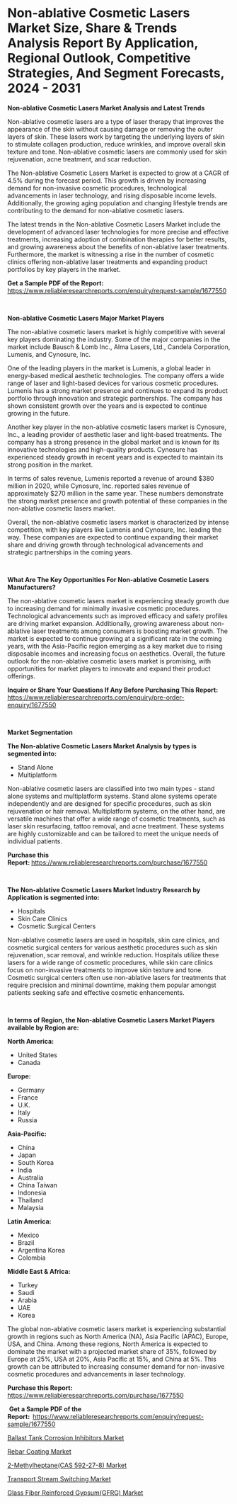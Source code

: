 <p><h1>Non-ablative Cosmetic Lasers Market Size, Share & Trends Analysis Report By Application, Regional Outlook, Competitive Strategies, And Segment Forecasts, 2024 - 2031</h1></p><p><strong>Non-ablative Cosmetic Lasers Market Analysis and Latest Trends</strong></p>
<p><p>Non-ablative cosmetic lasers are a type of laser therapy that improves the appearance of the skin without causing damage or removing the outer layers of skin. These lasers work by targeting the underlying layers of skin to stimulate collagen production, reduce wrinkles, and improve overall skin texture and tone. Non-ablative cosmetic lasers are commonly used for skin rejuvenation, acne treatment, and scar reduction.</p><p>The Non-ablative Cosmetic Lasers Market is expected to grow at a CAGR of 4.5% during the forecast period. This growth is driven by increasing demand for non-invasive cosmetic procedures, technological advancements in laser technology, and rising disposable income levels. Additionally, the growing aging population and changing lifestyle trends are contributing to the demand for non-ablative cosmetic lasers.</p><p>The latest trends in the Non-ablative Cosmetic Lasers Market include the development of advanced laser technologies for more precise and effective treatments, increasing adoption of combination therapies for better results, and growing awareness about the benefits of non-ablative laser treatments. Furthermore, the market is witnessing a rise in the number of cosmetic clinics offering non-ablative laser treatments and expanding product portfolios by key players in the market.</p></p>
<p><strong>Get a Sample PDF of the Report:&nbsp;</strong> <a href="https://www.reliableresearchreports.com/enquiry/request-sample/1677550">https://www.reliableresearchreports.com/enquiry/request-sample/1677550</a></p>
<p>&nbsp;</p>
<p><strong>Non-ablative Cosmetic Lasers Major Market Players</strong></p>
<p><p>The non-ablative cosmetic lasers market is highly competitive with several key players dominating the industry. Some of the major companies in the market include Bausch & Lomb Inc., Alma Lasers, Ltd., Candela Corporation, Lumenis, and Cynosure, Inc. </p><p>One of the leading players in the market is Lumenis, a global leader in energy-based medical aesthetic technologies. The company offers a wide range of laser and light-based devices for various cosmetic procedures. Lumenis has a strong market presence and continues to expand its product portfolio through innovation and strategic partnerships. The company has shown consistent growth over the years and is expected to continue growing in the future.</p><p>Another key player in the non-ablative cosmetic lasers market is Cynosure, Inc., a leading provider of aesthetic laser and light-based treatments. The company has a strong presence in the global market and is known for its innovative technologies and high-quality products. Cynosure has experienced steady growth in recent years and is expected to maintain its strong position in the market.</p><p>In terms of sales revenue, Lumenis reported a revenue of around $380 million in 2020, while Cynosure, Inc. reported sales revenue of approximately $270 million in the same year. These numbers demonstrate the strong market presence and growth potential of these companies in the non-ablative cosmetic lasers market.</p><p>Overall, the non-ablative cosmetic lasers market is characterized by intense competition, with key players like Lumenis and Cynosure, Inc. leading the way. These companies are expected to continue expanding their market share and driving growth through technological advancements and strategic partnerships in the coming years.</p></p>
<p>&nbsp;</p>
<p><strong>What Are The Key Opportunities For Non-ablative Cosmetic Lasers Manufacturers?</strong></p>
<p><p>The non-ablative cosmetic lasers market is experiencing steady growth due to increasing demand for minimally invasive cosmetic procedures. Technological advancements such as improved efficacy and safety profiles are driving market expansion. Additionally, growing awareness about non-ablative laser treatments among consumers is boosting market growth. The market is expected to continue growing at a significant rate in the coming years, with the Asia-Pacific region emerging as a key market due to rising disposable incomes and increasing focus on aesthetics. Overall, the future outlook for the non-ablative cosmetic lasers market is promising, with opportunities for market players to innovate and expand their product offerings.</p></p>
<p><strong>Inquire or Share Your Questions If Any Before Purchasing This Report:</strong> <a href="https://www.reliableresearchreports.com/enquiry/pre-order-enquiry/1677550">https://www.reliableresearchreports.com/enquiry/pre-order-enquiry/1677550</a></p>
<p>&nbsp;</p>
<p><strong>Market Segmentation</strong></p>
<p><strong>The Non-ablative Cosmetic Lasers Market Analysis by types is segmented into:</strong></p>
<p><ul><li>Stand Alone</li><li>Multiplatform</li></ul></p>
<p><p>Non-ablative cosmetic lasers are classified into two main types - stand alone systems and multiplatform systems. Stand alone systems operate independently and are designed for specific procedures, such as skin rejuvenation or hair removal. Multiplatform systems, on the other hand, are versatile machines that offer a wide range of cosmetic treatments, such as laser skin resurfacing, tattoo removal, and acne treatment. These systems are highly customizable and can be tailored to meet the unique needs of individual patients.</p></p>
<p><strong>Purchase this Report:&nbsp;</strong><a href="https://www.reliableresearchreports.com/purchase/1677550">https://www.reliableresearchreports.com/purchase/1677550</a></p>
<p>&nbsp;</p>
<p><strong>The Non-ablative Cosmetic Lasers Market Industry Research by Application is segmented into:</strong></p>
<p><ul><li>Hospitals</li><li>Skin Care Clinics</li><li>Cosmetic Surgical Centers</li></ul></p>
<p><p>Non-ablative cosmetic lasers are used in hospitals, skin care clinics, and cosmetic surgical centers for various aesthetic procedures such as skin rejuvenation, scar removal, and wrinkle reduction. Hospitals utilize these lasers for a wide range of cosmetic procedures, while skin care clinics focus on non-invasive treatments to improve skin texture and tone. Cosmetic surgical centers often use non-ablative lasers for treatments that require precision and minimal downtime, making them popular amongst patients seeking safe and effective cosmetic enhancements.</p></p>
<p>&nbsp;</p>
<p><strong>In terms of Region, the Non-ablative Cosmetic Lasers Market Players available by Region are:</strong></p>
<p>
    <p> <strong> North America: </strong>
        <ul>
            <li>United States</li>
            <li>Canada</li>
        </ul>
        </p> 
    <p> <strong> Europe: </strong>
        <ul>
            <li>Germany</li>
            <li>France</li>
            <li>U.K.</li>
            <li>Italy</li>
            <li>Russia</li>
        </ul>
        </p> 
    <p> <strong> Asia-Pacific: </strong>
        <ul>
            <li>China</li>
            <li>Japan</li>
            <li>South Korea</li>
            <li>India</li>
            <li>Australia</li>
            <li>China Taiwan</li>
            <li>Indonesia</li>
            <li>Thailand</li>
            <li>Malaysia</li>
        </ul>
        </p> 
    <p> <strong> Latin America: </strong>
        <ul>
            <li>Mexico</li>
            <li>Brazil</li>
            <li>Argentina Korea</li>
            <li>Colombia</li>
        </ul>
        </p> 
    <p> <strong> Middle East & Africa: </strong>
        <ul>
            <li>Turkey</li>
            <li>Saudi</li>
            <li>Arabia</li>
            <li>UAE</li>
            <li>Korea</li>
        </ul>
    </p>
    </p>
<p><p>The global non-ablative cosmetic lasers market is experiencing substantial growth in regions such as North America (NA), Asia Pacific (APAC), Europe, USA, and China. Among these regions, North America is expected to dominate the market with a projected market share of 35%, followed by Europe at 25%, USA at 20%, Asia Pacific at 15%, and China at 5%. This growth can be attributed to increasing consumer demand for non-invasive cosmetic procedures and advancements in laser technology.</p></p>
<p><strong>Purchase this Report: </strong><a href="https://www.reliableresearchreports.com/purchase/1677550">https://www.reliableresearchreports.com/purchase/1677550</a></p>
<p>&nbsp;<strong>Get a Sample PDF of the Report:&nbsp;&nbsp;</strong><a href="https://www.reliableresearchreports.com/enquiry/request-sample/1677550">https://www.reliableresearchreports.com/enquiry/request-sample/1677550</a></p>
<p><strong></strong></p>
<p><p><a href="https://issuu.com/reportprime-2/docs/ballast-tank-corrosion-inhibitors-market-size-2030">Ballast Tank Corrosion Inhibitors Market</a></p><p><a href="https://issuu.com/reportprime-2/docs/rebar-coating-market-size-2030.pptx">Rebar Coating Market</a></p><p><a href="https://github.com/BryceTownsendr/Market-Research-Report-List-3/blob/main/2-methylheptanecas-592-27-8-market.md">2-Methylheptane(CAS 592-27-8) Market</a></p><p><a href="https://github.com/Glendatilghmankmgz0rbhwpy/Market-Research-Report-List-1/blob/main/transport-stream-switching-market.md">Transport Stream Switching Market</a></p><p><a href="https://github.com/mahnoor2003/Market-Research-Report-List-3/blob/main/glass-fiber-reinforced-gypsumgfrg-market.md">Glass Fiber Reinforced Gypsum(GFRG) Market</a></p></p>